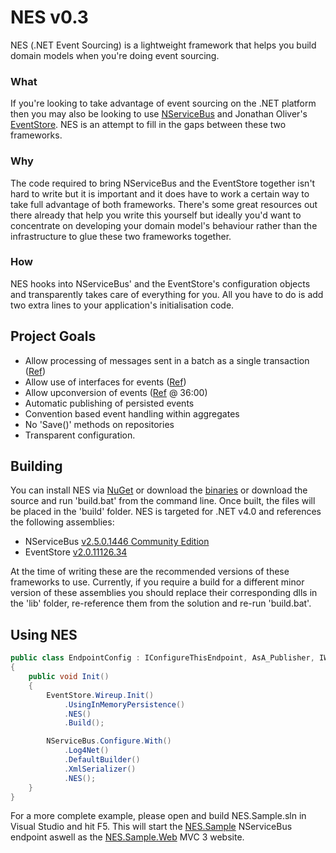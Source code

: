 NES v0.3
======================================================================

NES (.NET Event Sourcing) is a lightweight framework that helps you build domain models when you're doing event sourcing.

### What
If you're looking to take advantage of event sourcing on the .NET platform then you may also be looking to use [NServiceBus](http://www.nservicebus.com) and Jonathan Oliver's [EventStore](https://github.com/joliver/eventstore). NES is an attempt to fill in the gaps between these two frameworks.

### Why
The code required to bring NServiceBus and the EventStore together isn't hard to write but it is important and it does have to work a certain way to take full advantage of both frameworks. There's some great resources out there already that help you write this yourself but ideally you'd want to concentrate on developing your domain model's behaviour rather than the infrastructure to glue these two frameworks together.

### How
NES hooks into NServiceBus' and the EventStore's configuration objects and transparently takes care of everything for you. All you have to do is add two extra lines to your application's initialisation code.

## Project Goals
* Allow processing of messages sent in a batch as a single transaction ([Ref](http://www.udidahan.com/2008/03/30/nservicebus-explanations-3/))
* Allow use of interfaces for events ([Ref](http://www.nservicebus.com/MessagesAsInterfaces.aspx))
* Allow upconversion of events ([Ref](http://distributedpodcast.com/2011/episode-5-cqrs-eventstore-best-frameworklibrary-ever) @ 36:00)
* Automatic publishing of persisted events
* Convention based event handling within aggregates
* No 'Save()' methods on repositories
* Transparent configuration.

## Building
You can install NES via [NuGet](http://nuget.org/List/Packages/NES) or download the [binaries](http://github.com/elliotritchie/NES/downloads) or download the source and run 'build.bat' from the command line. Once built, the files will be placed in the 'build' folder. NES is targeted for .NET v4.0 and references the following assemblies:

* NServiceBus [v2.5.0.1446 Community Edition](http://www.nservicebus.com/downloads/Community.NServiceBus.2.5.0.1446.zip)
* EventStore [v2.0.11126.34](http://github.com/downloads/joliver/EventStore/EventStore-2.0.11126.34-net40.zip)

At the time of writing these are the recommended versions of these frameworks to use. Currently, if you require a build for a different minor version of these assemblies you should replace their corresponding dlls in the 'lib' folder, re-reference them from the solution and re-run 'build.bat'.

## Using NES

```c#
public class EndpointConfig : IConfigureThisEndpoint, AsA_Publisher, IWantCustomInitialization
{
	public void Init()
	{
		EventStore.Wireup.Init()
			.UsingInMemoryPersistence()
			.NES()
			.Build();

		NServiceBus.Configure.With()
			.Log4Net()
			.DefaultBuilder()
			.XmlSerializer()
			.NES();
	}
}
```

For a more complete example, please open and build NES.Sample.sln in Visual Studio and hit F5. This will start the [NES.Sample](https://github.com/elliotritchie/NES/tree/master/sample/NES.Sample) NServiceBus endpoint aswell as the [NES.Sample.Web](https://github.com/elliotritchie/NES/tree/master/sample/NES.Sample.Web) MVC 3 website.